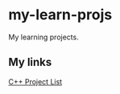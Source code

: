 # my-learn-projs
My learning projects.



## My links

[C++ Project List](https://hackr.io/blog/cpp-projects "Title")
